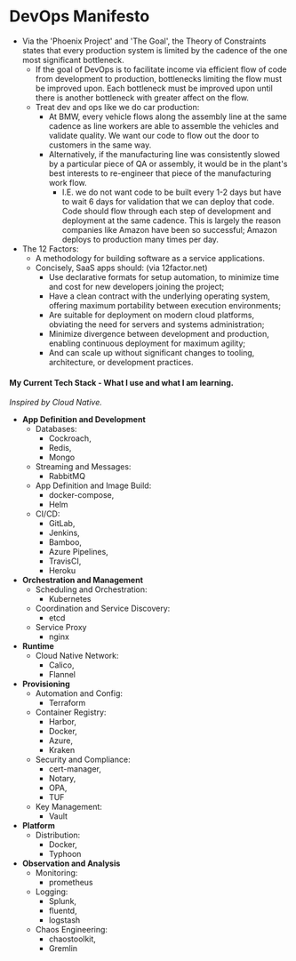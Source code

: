 # DevOps Manifesto
* Via the 'Phoenix Project' and 'The Goal', the Theory of Constraints states that every production system is limited by the cadence of the one most significant bottleneck.
  * If the goal of DevOps is to facilitate income via efficient flow of code from development to production, bottlenecks limiting the flow must be improved upon. Each bottleneck must be improved upon until there is another bottleneck with greater affect on the flow.
  * Treat dev and ops like we do car production:
    * At BMW, every vehicle flows along the assembly line at the same cadence as line workers are able to assemble the vehicles and validate quality. We want our code to flow out the door to customers in the same way.
    * Alternatively, if the manufacturing line was consistently slowed by a particular piece of QA or assembly, it would be in the plant's best interests to re-engineer that piece of the manufacturing work flow.
      * I.E. we do not want code to be built every 1-2 days but have to wait 6 days for validation that we can deploy that code. Code should flow through each step of development and deployment at the same cadence. This is largely the reason companies like Amazon have been so successful; Amazon deploys to production many times per day.
* The 12 Factors:
  * A methodology for building software as a service applications.
  * Concisely, SaaS apps should: (via 12factor.net)
    * Use declarative formats for setup automation, to minimize time and cost for new developers joining the project;
    * Have a clean contract with the underlying operating system, offering maximum portability between execution environments;
    * Are suitable for deployment on modern cloud platforms, obviating the need for servers and systems administration;
    * Minimize divergence between development and production, enabling continuous deployment for maximum agility;
    * And can scale up without significant changes to tooling, architecture, or development practices.

#### My Current Tech Stack - What I use and what I am learning.
*Inspired by Cloud Native.*
* **App Definition and Development**
  * Databases:
    * Cockroach,
    * Redis,
    * Mongo
  * Streaming and Messages:
    * RabbitMQ
  * App Definition and Image Build:
    * docker-compose,
    * Helm
  * CI/CD:
    * GitLab,
    * Jenkins,
    * Bamboo,
    * Azure Pipelines,
    * TravisCI,
    * Heroku
* **Orchestration and Management**
  * Scheduling and Orchestration:
    * Kubernetes
  * Coordination and Service Discovery:
    * etcd
  * Service Proxy
    * nginx
* **Runtime**
  * Cloud Native Network:
    * Calico,
    * Flannel
* **Provisioning**
  * Automation and Config:
    * Terraform
  * Container Registry:
    * Harbor,
    * Docker,
    * Azure,
    * Kraken
  * Security and Compliance:
    * cert-manager,
    * Notary,
    * OPA,
    * TUF
  * Key Management:
    * Vault
* **Platform**
  * Distribution:
    * Docker,
    * Typhoon
* **Observation and Analysis**
  * Monitoring:
    * prometheus
  * Logging:
    * Splunk,
    * fluentd,
    * logstash
  * Chaos Engineering:
    * chaostoolkit,
    * Gremlin
